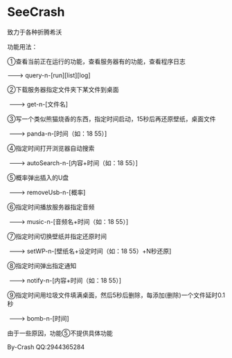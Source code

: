 # SeeCrash

致力于各种折腾希沃

功能用法：

①查看当前正在运行的功能，查看服务器有的功能，查看程序日志

---> query-n-[run][list][log]
 
②下载服务器指定文件夹下某文件到桌面

 ---> get-n-[文件名]
 
③写一个类似熊猫烧香的东西，指定时间启动，15秒后再还原壁纸，桌面文件

 ---> panda-n-[时间（如：18 55）]
 
④指定时间打开浏览器自动搜索

 ---> autoSearch-n-[内容+时间（如：18 55）]
 
⑤概率弹出插入的U盘

 ---> removeUsb-n-[概率]
 
⑥指定时间播放服务器指定音频

 ---> music-n-[音频名+时间（如：18 55）]
 
⑦指定时间切换壁纸并指定还原时间

 ---> setWP-n-[壁纸名+设定时间（如：18 55）+N秒还原]
 
⑧指定时间弹出指定通知

 ---> notify-n-[内容+时间（如：18 55）]
 
 ⑨指定时间用垃圾文件填满桌面，然后5秒后删除，每添加(删除)一个文件延时0.1秒
 
 ---> bomb-n-[时间]
 
 
 由于一些原因，功能⑤不提供具体功能
 
 
 
By-Crash
QQ:2944365284

